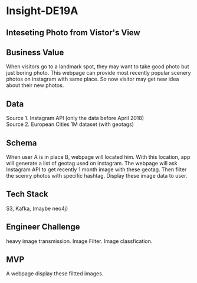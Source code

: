 # Insight-DE19A
## Inteseting Photo from Vistor's View 
## Business Value
When visitors go to a landmark spot, they may want to take good photo but just boring photo. This webpage can provide most recently popular scenery photos on instagram with same place. So now visitor may get new idea about their new photos.

## Data 
Source 1. Instagram API (only the data before April 2018)<br>
Source 2. European Cities 1M dataset (with geotags)

## Schema 
When user A is in place B, webpage will located him. With this location, app will generate a list of geotag used on instagram. The webpage will ask Instagram API to get recently 1 month image with these geotag. Then filter the scenry photos with specific hashtag. Display these image data to user. 

## Tech Stack
S3, Kafka, (maybe neo4j)

## Engineer Challenge 
heavy image transmission. Image Filter. Image classfication. 

## MVP 
A webpage display these filtted images. 
